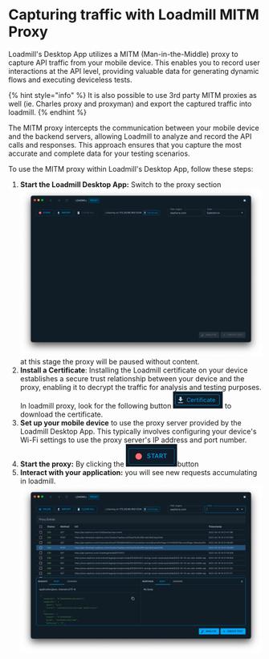 # Capturing traffic with Loadmill MITM Proxy

Loadmill's Desktop App utilizes a MITM (Man-in-the-Middle) proxy to capture API traffic from your mobile device. This enables you to record user interactions at the API level, providing valuable data for generating dynamic flows and executing deviceless tests.

{% hint style="info" %}
It is also possible to use 3rd party MITM proxies as well (ie. Charles proxy and proxyman) and export the captured traffic into loadmill.
{% endhint %}

The MITM proxy intercepts the communication between your mobile device and the backend servers, allowing Loadmill to analyze and record the API calls and responses. This approach ensures that you capture the most accurate and complete data for your testing scenarios.

To use the MITM proxy within Loadmill's Desktop App, follow these steps:

1. **Start the Loadmill Desktop App:** Switch to the proxy section \
   ![](<../../.gitbook/assets/image (120).png>) \
   at this stage the proxy will be paused without content.
2. **Install a Certificate**: Installing the Loadmill certificate on your device establishes a secure trust relationship between your device and the proxy, enabling it to decrypt the traffic for analysis and testing purposes.\
   In loadmill proxy, look for the following button ![](<../../.gitbook/assets/image (9) (2).png>) to download the certificate.
3. **Set up your mobile device** to use the proxy server provided by the Loadmill Desktop App. This typically involves configuring your device's Wi-Fi settings to use the proxy server's IP address and port number.
4. **Start the proxy:** By clicking the <img src="../../.gitbook/assets/image (22) (2).png" alt="" data-size="line">button
5. **Interact with your application:** you will see new requests accumulating in loadmill.\
   ![](<../../.gitbook/assets/image (7) (2).png>)
